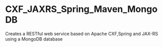 # CXF_JAXRS_Spring_Maven_MongoDB
Creates a RESTful web service based on Apache CXF,Spring and JAX-RS using a MongoDB database
